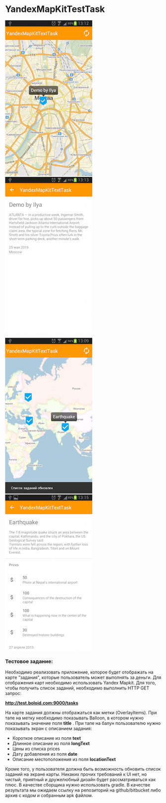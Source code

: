 # YandexMapKitTestTask

![Screenshot](https://raw.githubusercontent.com/vylgin/YandexMapKitTestTask/master/Screenshots/map1.png)
&nbsp;
![Screenshot](https://raw.githubusercontent.com/vylgin/YandexMapKitTestTask/master/Screenshots/task_info_1.png)

![Screenshot](https://raw.githubusercontent.com/vylgin/YandexMapKitTestTask/master/Screenshots/map2.png)
&nbsp;
![Screenshot](https://raw.githubusercontent.com/vylgin/YandexMapKitTestTask/master/Screenshots/task_info_2.png)

### Тестовое задание:

Необходимо реализовать приложение, которое будет отображать на карте "задания", которые пользователь может выполнять за деньги. Для отображения карт необходимо использовать Yandex Mapkit. Для того, чтобы получить список заданий, необходимо выполнить HTTP GET запрос:

**http://test.boloid.com:9000/tasks**

На карте задания должны отображаться как метки (OverlayItems). При тапе на метку необходимо показывать Balloon, в котором нужно показывать значение поля **title** . При тапе на балун пользователю нужно показывать экран с описанием задания:

* Короткое описание из поля **text**
* Длинное описание из поля **longText**
* Цены из списка prices
* Дату добавления из поля **date**
* Описание местоположения из поля **locationText**

Кроме того, у пользователя должна быть возможность обновить список заданий на экране карты. Никаких прочих требований к UI нет, но чистый, приятный и дружелюбный дизайн будет рассматриваться как плюс.
В качестве сборщика нужно использовать gradle.
В качестве результата мы ожидаем ссылку на репозиторий на github/bitbucket либо архив с кодом и собранным apk файлом.